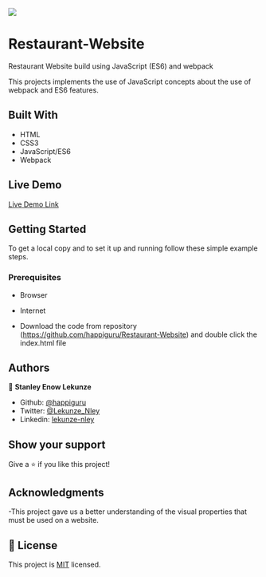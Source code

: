 ![](https://img.shields.io/badge/Microverse-blueviolet)
# Restaurant-Website
Restaurant Website build using JavaScript (ES6) and webpack

This projects implements the use of JavaScript concepts about the use of webpack and ES6 features.


## Built With

- HTML
- CSS3
- JavaScript/ES6
- Webpack

## Live Demo

[Live Demo Link](http://www.lekunzestanley.me/Restaurant-Website/index.html)


## Getting Started


To get a local copy  and to set it up and running follow these simple example steps.

### Prerequisites

- Browser
- Internet

- Download the code from repository (https://github.com/happiguru/Restaurant-Website) and double click the index.html file


## Authors

👤 **Stanley Enow Lekunze**

- Github: [@happiguru](https://github.com/happiguru)
- Twitter: [@Lekunze_Nley](https://twitter.com/Lekunze_Nley)
- Linkedin: [lekunze-nley](https://www.linkedin.com/in/lekunze-nley/)


## Show your support

Give a ⭐️ if you like this project!

## Acknowledgments
-This project gave us a better understanding of the visual properties that must be used on a website.

## 📝 License

This project is [MIT](LICENSE) licensed.

